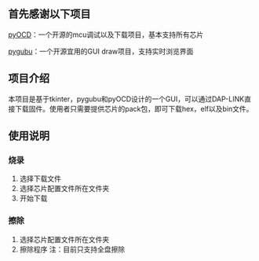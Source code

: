 ## 首先感谢以下项目

[pyOCD](https://github.com/pyocd/pyOCD)：一个开源的mcu调试以及下载项目，基本支持所有芯片

[pygubu](https://github.com/alejandroautalan/pygubu)：一个开源宜用的GUI draw项目，支持实时浏览界面

## 项目介绍

本项目是基于tkinter，pygubu和pyOCD设计的一个GUI，可以通过DAP-LINK直接下载固件。使用者只需要提供芯片的pack包，即可下载hex，elf以及bin文件。

## 使用说明
### 烧录
1. 选择下载文件
2. 选择芯片配置文件所在文件夹
3. 开始下载
### 擦除
1. 选择芯片配置文件所在文件夹
2. 擦除程序
注：目前只支持全盘擦除
